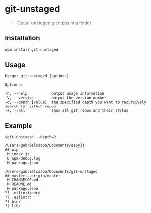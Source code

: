 # git-unstaged

> Get all unstaged git repos in a folder

## Installation

```
npm install git-unstaged
```

## Usage

```
Usage: git-unstaged [options]

Options:

-h, --help           output usage information
-V, --version        output the version number
-d, --depth [value]  the specified depth you want to recursively search for github repos
-a, --all            show all git repos and their status
```

## Example

```
$git-unstaged --depth=2

/Users/gabrielcsapo/Documents/espyjs
## wip
 M index.js
 D npm-debug.log
 M package.json

/Users/gabrielcsapo/Documents/git-unstaged
## master...origin/master
 M CHANGELOG.md
 M README.md
 M package.json
?? .eslintignore
?? .eslintrc
?? bin/
?? lib/
```

